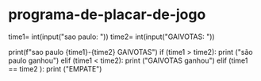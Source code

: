 # programa-de-placar-de-jogo

time1= int(input("sao paulo: "))
time2= int(input("GAIVOTAS: "))

print(f"sao paulo {time1}-{time2} GAIVOTAS")
if (time1 > time2):
    print ("são paulo ganhou")
elif (time1 < time2):
    print ("GAIVOTAS ganhou")
elif (time1 == time2 ):
    print ("EMPATE")
